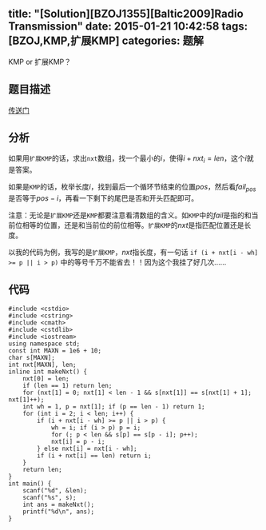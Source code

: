 title: "[Solution][BZOJ1355][Baltic2009]Radio Transmission"
date: 2015-01-21 10:42:58
tags: [BZOJ,KMP,扩展KMP]
categories: 题解
---
KMP or 扩展KMP？
<!--more-->
## 题目描述
[传送门](http://www.lydsy.com/JudgeOnline/problem.php?id=1355)

## 分析
如果用`扩展KMP`的话，求出`nxt`数组，找一个最小的$i$，使得$i+nxt_i=len$，这个$i$就是答案。

如果是`KMP`的话，枚举长度$i$，找到最后一个循环节结束的位置$pos$，然后看$fail_{pos}$是否等于$pos-i$，再看一下剩下的尾巴是否和开头匹配即可。

注意：无论是`扩展KMP`还是`KMP`都要注意看清数组的含义。如`KMP`中的$fail$是指的和当前位相等的位置，还是和当前位的前位相等。`扩展KMP`的$nxt$是指匹配位置还是长度。

以我的代码为例，我写的是`扩展KMP`，$nxt$指长度，有一句话
`if (i + nxt[i - wh] >= p || i > p)`
中的等号千万不能省去！！因为这个我挂了好几次……

## 代码
```
#include <cstdio>
#include <cstring>
#include <cmath>
#include <cstdlib>
#include <iostream>
using namespace std;
const int MAXN = 1e6 + 10;
char s[MAXN];
int nxt[MAXN], len;
inline int makeNxt() {
    nxt[0] = len;
    if (len == 1) return len;
    for (nxt[1] = 0; nxt[1] < len - 1 && s[nxt[1]] == s[nxt[1] + 1]; nxt[1]++);
    int wh = 1, p = nxt[1]; if (p == len - 1) return 1;
    for (int i = 2; i < len; i++) {
        if (i + nxt[i - wh] >= p || i > p) {
            wh = i; if (i > p) p = i;
            for (; p < len && s[p] == s[p - i]; p++);
            nxt[i] = p - i;
        } else nxt[i] = nxt[i - wh];
        if (i + nxt[i] == len) return i;
    }
    return len;
}
int main() {
    scanf("%d", &len);
    scanf("%s", s);
    int ans = makeNxt();
    printf("%d\n", ans);
}
```